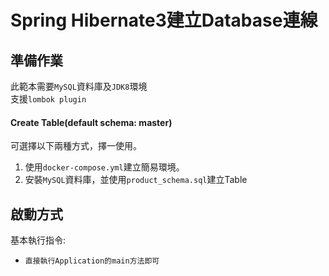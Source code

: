 # Spring Hibernate3建立Database連線

## 準備作業
此範本需要`MySQL`資料庫及`JDK8`環境  
支援`lombok plugin`

#### Create Table(default schema: master)
可選擇以下兩種方式，擇一使用。
1. 使用`docker-compose.yml`建立簡易環境。
2. 安裝`MySQL`資料庫，並使用`product_schema.sql`建立Table

## 啟動方式
基本執行指令:
- `直接執行Application的main方法即可`
